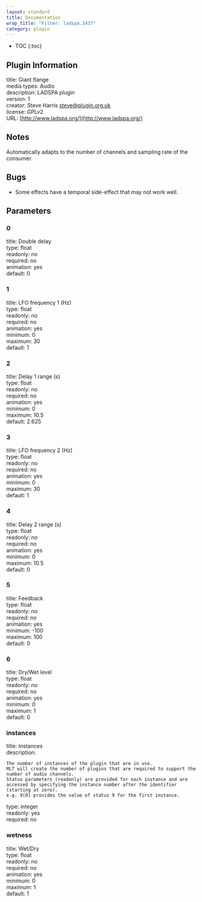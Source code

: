 ```yaml
---
layout: standard
title: Documentation
wrap_title: "Filter: ladspa.1437"
category: plugin
---
```

* TOC
{:toc}

## Plugin Information

title: Giant flange  
media types:
Audio  
description: LADSPA plugin  
version: 1  
creator: Steve Harris <steve@plugin.org.uk>  
license: GPLv2  
URL: [http://www.ladspa.org/](http://www.ladspa.org/)  

## Notes

Automatically adapts to the number of channels and sampling rate of the consumer.

## Bugs

* Some effects have a temporal side-effect that may not work well.


## Parameters

### 0

title: Double delay    
type: float  
readonly: no  
required: no  
animation: yes  
default: 0  

### 1

title: LFO frequency 1 (Hz)    
type: float  
readonly: no  
required: no  
animation: yes  
minimum: 0  
maximum: 30  
default: 1  

### 2

title: Delay 1 range (s)    
type: float  
readonly: no  
required: no  
animation: yes  
minimum: 0  
maximum: 10.5  
default: 2.625  

### 3

title: LFO frequency 2 (Hz)    
type: float  
readonly: no  
required: no  
animation: yes  
minimum: 0  
maximum: 30  
default: 1  

### 4

title: Delay 2 range (s)    
type: float  
readonly: no  
required: no  
animation: yes  
minimum: 0  
maximum: 10.5  
default: 0  

### 5

title: Feedback    
type: float  
readonly: no  
required: no  
animation: yes  
minimum: -100  
maximum: 100  
default: 0  

### 6

title: Dry/Wet level    
type: float  
readonly: no  
required: no  
animation: yes  
minimum: 0  
maximum: 1  
default: 0  

### instances

title: Instances    
description:
```
The number of instances of the plugin that are in use.
MLT will create the number of plugins that are required to support the number of audio channels.
Status parameters (readonly) are provided for each instance and are accessed by specifying the instance number after the identifier (starting at zero).
e.g. 9[0] provides the value of status 9 for the first instance.
```
type: integer  
readonly: yes  
required: no  

### wetness

title: Wet/Dry    
type: float  
readonly: no  
required: no  
animation: yes  
minimum: 0  
maximum: 1  
default: 1  

